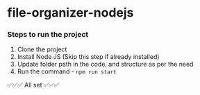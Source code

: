 # file-organizer-nodejs

### Steps to run the project

1. Clone the project
2. Install Node JS (Skip this step if already installed)
3. Update folder path in the code, and structure as per the need
4. Run the command - `npm run start`

✅✅✅ All set ✅✅✅

